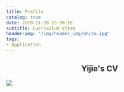 ```yaml
---
title: Profile
catalog: true
date: 2019-11-28 15:20:16
subtitle: Curriculum Vitae
header-img: "/img/header_img/white.jpg"
tags:
- Application
---
```

## <center>Yijie's CV</center>
![](https://tva1.sinaimg.cn/large/006y8mN6gy1g9dsitkcu3j30q815y7e3.jpg)


